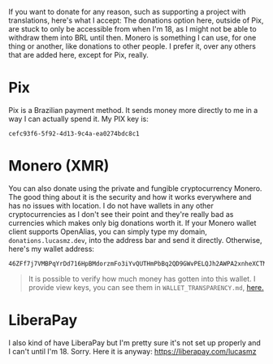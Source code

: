 If you want to donate for any reason, such as supporting a project with translations, here's what I accept:
The donations option here, outside of Pix, are stuck to only be accessible from when I'm 18, as I might not be able to withdraw them into BRL until then.
Monero is something I can use, for one thing or another, like donations to other people. I prefer it, over any others that are added here, except for Pix, really.

# Pix

Pix is a Brazilian payment method. It sends money more directly to me in a way I can actually spend it.
My PIX key is:
```
cefc93f6-5f92-4d13-9c4a-ea0274bdc8c1
```

# Monero (XMR)

You can also donate using the private and fungible cryptocurrency Monero. The good thing about it is the security and how it works everywhere and has no issues with location. I do not have wallets in any other cryptocurrencies as I don't see their point and they're really bad as currencies which makes only big donations worth it.
If your Monero wallet client supports OpenAlias, you can simply type my domain, `donations.lucasmz.dev`, into the address bar and send it directly. Otherwise, here's my wallet address:
```
46ZFf7j7VMBPqYrDd716HpBMdorzmFo3iYvQUTHmPbBq2QD9GWvPELQJh2AWPA2xnheXCTMbpxVQxVZ8p3BzcnxMNswqoVD
```

> It is possible to verify how much money has gotten into this wallet. I provide view keys, you can see them in `WALLET_TRANSPARENCY.md`, [here.](/WALLET_TRANSPARENCY.md)

# LiberaPay

I also kind of have LiberaPay but I'm pretty sure it's not set up properly and I can't until I'm 18. Sorry. Here it is anyway:
https://liberapay.com/lucasmz